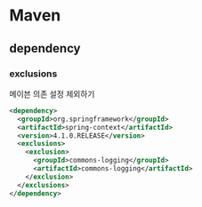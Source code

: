 

# Maven



## dependency



### exclusions

메이븐 의존 설정 제외하기

```xml
<dependency>
  <groupId>org.springframework</groupId>
  <artifactId>spring-context</artifactId>
  <version>4.1.0.RELEASE</version>
  <exclusions>
    <exclusion>
      <groupId>commons-logging</groupId>
      <artifactId>commons-logging</artifactId>
    </exclusion>
  </exclusions>
</dependency>
```

